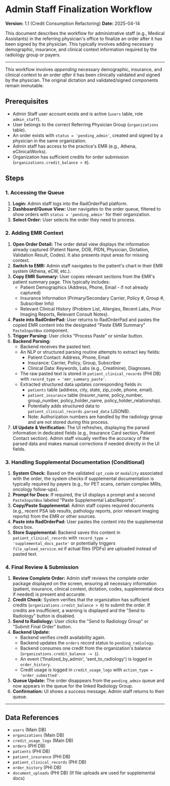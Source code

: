 # Admin Staff Finalization Workflow

**Version:** 1.1 (Credit Consumption Refactoring)
**Date:** 2025-04-14

This document describes the workflow for administrative staff (e.g., Medical Assistants) in the referring physician's office to finalize an order after it has been signed by the physician. This typically involves adding necessary demographic, insurance, and clinical context information required by the radiology group or payers.

---

This workflow involves *appending* necessary demographic, insurance, and clinical context to an order *after* it has been clinically validated and signed by the physician. The original dictation and validated/signed components remain immutable.


## Prerequisites

-   Admin Staff user account exists and is active (`users` table, role `admin_staff`).
-   User belongs to the correct Referring Physician Group (`organizations` table).
-   An order exists with `status = 'pending_admin'`, created and signed by a physician in the same organization.
-   Admin staff has access to the practice's EMR (e.g., Athena, eClinicalWorks).
-   Organization has sufficient credits for order submission (`organizations.credit_balance > 0`).

## Steps

### 1. Accessing the Queue

1.  **Login:** Admin staff logs into the RadOrderPad platform.
2.  **Dashboard/Queue View:** User navigates to the order queue, filtered to show orders with `status = 'pending_admin'` for their organization.
3.  **Select Order:** User selects the order they need to process.

### 2. Adding EMR Context

1.  **Open Order Detail:** The order detail view displays the information already captured (Patient Name, DOB, PIDN, Physician, Dictation, Validation Result, Codes). It also presents input areas for missing context.
2.  **Switch to EMR:** Admin staff navigates to the patient's chart in their EMR system (Athena, eCW, etc.).
3.  **Copy EMR Summary:** User copies relevant sections from the EMR's patient summary page. This typically includes:
    *   Patient Demographics (Address, Phone, Email - if not already captured)
    *   Insurance Information (Primary/Secondary Carrier, Policy #, Group #, Subscriber Info)
    *   Relevant Clinical History (Problem List, Allergies, Recent Labs, Prior Imaging Reports, Relevant Consult Notes).
4.  **Paste into RadOrderPad:** User returns to RadOrderPad and pastes the copied EMR content into the designated "Paste EMR Summary" `PasteInputBox` component.
5.  **Trigger Parsing:** User clicks "Process Paste" or similar button.
6.  **Backend Parsing:**
    *   Backend receives the pasted text.
    *   An NLP or structured parsing routine attempts to extract key fields:
        *   Patient Contact: Address, Phone, Email
        *   Insurance: Carrier, Policy, Group, Subscriber
        *   Clinical Data: Keywords, Labs (e.g., Creatinine), Diagnoses.
    *   The raw pasted text is stored in `patient_clinical_records` (PHI DB) with `record_type = 'emr_summary_paste'`.
    *   Extracted structured data updates corresponding fields in:
        *   `patients` table (address, city, state, zip_code, phone, email).
        *   `patient_insurance` table (insurer_name, policy_number, group_number, policy_holder_name, policy_holder_relationship).
        *   Potentially adds structured data to `patient_clinical_records.parsed_data` (JSONB).
        *   Note: Authorization numbers are handled by the radiology group and are not stored during this process.
7.  **UI Update & Verification:** The UI refreshes, displaying the parsed information in dedicated fields (e.g., Insurance Card section, Patient Contact section). Admin staff visually verifies the accuracy of the parsed data and makes manual corrections if needed directly in the UI fields.

### 3. Handling Supplemental Documentation (Conditional)

1.  **System Check:** Based on the validated `cpt_code` or `modality` associated with the order, the system checks if supplemental documentation is typically required by payers (e.g., for PET scans, certain complex MRIs, oncology follow-ups).
2.  **Prompt for Docs:** If required, the UI displays a prompt and a second `PasteInputBox` labeled "Paste Supplemental Labs/Reports".
3.  **Copy/Paste Supplemental:** Admin staff copies required documents (e.g., recent PSA lab results, pathology reports, prior relevant imaging reports) from the EMR or other sources.
4.  **Paste into RadOrderPad:** User pastes the content into the supplemental docs box.
5.  **Store Supplemental:** Backend saves this content in `patient_clinical_records` with `record_type = 'supplemental_docs_paste'` or potentially triggers `file_upload_service.md` if actual files (PDFs) are uploaded instead of pasted text.

### 4. Final Review & Submission

1.  **Review Complete Order:** Admin staff reviews the complete order package displayed on the screen, ensuring all necessary information (patient, insurance, clinical context, dictation, codes, supplemental docs if needed) is present and accurate.
2.  **Credit Check:** System verifies that the organization has sufficient credits (`organizations.credit_balance > 0`) to submit the order. If credits are insufficient, a warning is displayed and the "Send to Radiology" button is disabled.
3.  **Send to Radiology:** User clicks the "Send to Radiology Group" or "Submit Final Order" button.
4.  **Backend Update:**
    *   Backend verifies credit availability again.
    *   Backend updates the `orders` record status to `pending_radiology`.
    *   Backend consumes one credit from the organization's balance (`organizations.credit_balance -= 1`).
    *   An event ('finalized_by_admin', 'sent_to_radiology') is logged in `order_history`.
    *   Credit usage is logged in `credit_usage_logs` with `action_type = 'order_submitted'`.
5.  **Queue Update:** The order disappears from the `pending_admin` queue and now appears in the queue for the linked Radiology Group.
6.  **Confirmation:** UI shows a success message. Admin staff returns to their queue.

---

## Data References

-   `users` (Main DB)
-   `organizations` (Main DB)
-   `credit_usage_logs` (Main DB)
-   `orders` (PHI DB)
-   `patients` (PHI DB)
-   `patient_insurance` (PHI DB)
-   `patient_clinical_records` (PHI DB)
-   `order_history` (PHI DB)
-   `document_uploads` (PHI DB) (If file uploads are used for supplemental docs)